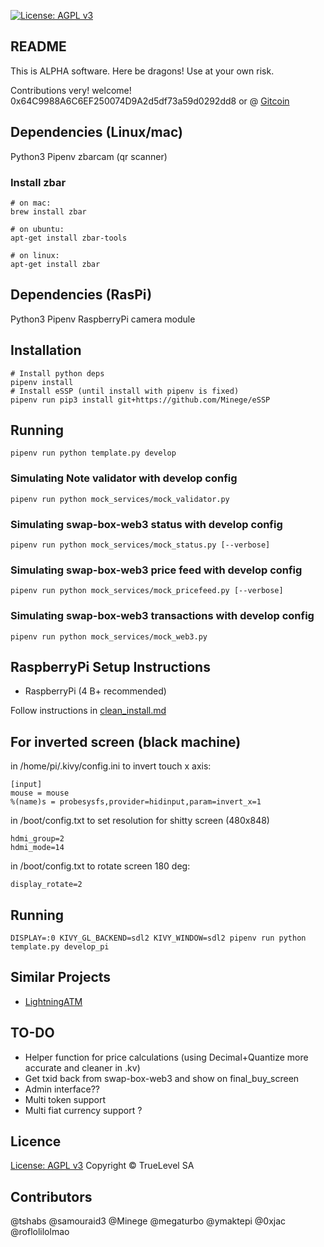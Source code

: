 [![License: AGPL v3](https://img.shields.io/badge/License-AGPL%20v3-blue.svg)](https://www.gnu.org/licenses/agpl-3.0)

README
------

This is ALPHA software.  Here be dragons!  Use at your own risk.

Contributions very! welcome!  0x64C9988A6C6EF250074D9A2d5df73a59d0292dd8
or @ [Gitcoin](https://gitcoin.co/grants/403/swap-box)

Dependencies (Linux/mac)
------------

Python3
Pipenv
zbarcam (qr scanner)

### Install zbar
```
# on mac:
brew install zbar

# on ubuntu:
apt-get install zbar-tools

# on linux:
apt-get install zbar
```

Dependencies (RasPi)
------------

Python3
Pipenv
RaspberryPi camera module

Installation
------------
```
# Install python deps
pipenv install
# Install eSSP (until install with pipenv is fixed)
pipenv run pip3 install git+https://github.com/Minege/eSSP
```

Running
-------
```
pipenv run python template.py develop
```

### Simulating Note validator with develop config
```
pipenv run python mock_services/mock_validator.py
```

### Simulating swap-box-web3 status with develop config
```
pipenv run python mock_services/mock_status.py [--verbose]
```

### Simulating swap-box-web3 price feed with develop config
```
pipenv run python mock_services/mock_pricefeed.py [--verbose]
```

### Simulating swap-box-web3 transactions with develop config
```
pipenv run python mock_services/mock_web3.py
```

RaspberryPi Setup Instructions
------------------------------

*   RaspberryPi (4 B+ recommended)

Follow instructions in [clean_install.md](./clean_install.md)

For inverted screen (black machine)
-------------------

in /home/pi/.kivy/config.ini to invert touch x axis:

    [input]
    mouse = mouse
    %(name)s = probesysfs,provider=hidinput,param=invert_x=1

in /boot/config.txt to set resolution for shitty screen (480x848)

    hdmi_group=2
    hdmi_mode=14

in /boot/config.txt to rotate screen 180 deg:

    display_rotate=2

Running
-------
```
DISPLAY=:0 KIVY_GL_BACKEND=sdl2 KIVY_WINDOW=sdl2 pipenv run python template.py develop_pi
```

Similar Projects
----------------

- [LightningATM](https://github.com/21isenough/LightningATM)

TO-DO
-----
- Helper function for price calculations (using Decimal+Quantize more accurate and cleaner in .kv)
- Get txid back from swap-box-web3 and show on final_buy_screen
- Admin interface??
- Multi token support
- Multi fiat currency support ?

Licence
-------

[License: AGPL v3](/LICENCE.md)
Copyright &copy; TrueLevel SA


Contributors
------------

@tshabs
@samouraid3
@Minege
@megaturbo
@ymaktepi
@0xjac
@roflolilolmao